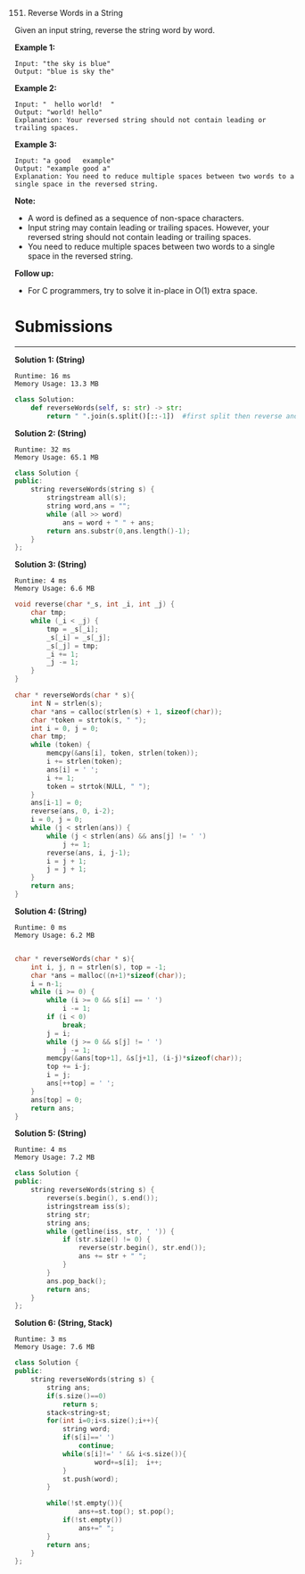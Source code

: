 151. Reverse Words in a String

Given an input string, reverse the string word by word.

 

**Example 1:**
```
Input: "the sky is blue"
Output: "blue is sky the"
```

**Example 2:**
```
Input: "  hello world!  "
Output: "world! hello"
Explanation: Your reversed string should not contain leading or trailing spaces.
```

**Example 3:**
```
Input: "a good   example"
Output: "example good a"
Explanation: You need to reduce multiple spaces between two words to a single space in the reversed string.
```

**Note:**

* A word is defined as a sequence of non-space characters.
* Input string may contain leading or trailing spaces. However, your reversed string should not contain leading or trailing spaces.
* You need to reduce multiple spaces between two words to a single space in the reversed string.
 

**Follow up:**

* For C programmers, try to solve it in-place in O(1) extra space.

# Submissions
---
**Solution 1: (String)**
```
Runtime: 16 ms
Memory Usage: 13.3 MB
```
```python
class Solution:
    def reverseWords(self, s: str) -> str:
        return " ".join(s.split()[::-1])  #first split then reverse and then join to form new string
```

**Solution 2: (String)**
```
Runtime: 32 ms
Memory Usage: 65.1 MB
```
```c++
class Solution {
public:
    string reverseWords(string s) {
        stringstream all(s); 
        string word,ans = "";
        while (all >> word)
            ans = word + " " + ans;
        return ans.substr(0,ans.length()-1);
    }
};
```

**Solution 3: (String)**
```
Runtime: 4 ms
Memory Usage: 6.6 MB
```
```c
void reverse(char *_s, int _i, int _j) {
    char tmp;
    while (_i < _j) {
        tmp = _s[_i];
        _s[_i] = _s[_j];
        _s[_j] = tmp;
        _i += 1;
        _j -= 1;
    }
}

char * reverseWords(char * s){
    int N = strlen(s);
    char *ans = calloc(strlen(s) + 1, sizeof(char));
    char *token = strtok(s, " ");
    int i = 0, j = 0;
    char tmp;
    while (token) {
        memcpy(&ans[i], token, strlen(token));
        i += strlen(token);
        ans[i] = ' ';
        i += 1;
        token = strtok(NULL, " ");
    }
    ans[i-1] = 0;
    reverse(ans, 0, i-2);
    i = 0, j = 0;
    while (j < strlen(ans)) {
        while (j < strlen(ans) && ans[j] != ' ')
            j += 1;
        reverse(ans, i, j-1);
        i = j + 1;
        j = j + 1;
    }
    return ans;
}
```

**Solution 4: (String)**
```
Runtime: 0 ms
Memory Usage: 6.2 MB
```
```c

char * reverseWords(char * s){
    int i, j, n = strlen(s), top = -1;
    char *ans = malloc((n+1)*sizeof(char));
    i = n-1;
    while (i >= 0) {
        while (i >= 0 && s[i] == ' ')
            i -= 1;
        if (i < 0)
            break;
        j = i;
        while (j >= 0 && s[j] != ' ')
            j -= 1;
        memcpy(&ans[top+1], &s[j+1], (i-j)*sizeof(char));
        top += i-j;
        i = j;
        ans[++top] = ' ';
    }
    ans[top] = 0;
    return ans;
}
```

**Solution 5: (String)**
```
Runtime: 4 ms
Memory Usage: 7.2 MB
```
```c++
class Solution {
public:
    string reverseWords(string s) {
        reverse(s.begin(), s.end());
        istringstream iss(s);
        string str;
        string ans;
        while (getline(iss, str, ' ')) {
            if (str.size() != 0) {
                reverse(str.begin(), str.end());
                ans += str + " ";
            }
        }
        ans.pop_back();
        return ans;
    }
};
```

**Solution 6: (String, Stack)**
```
Runtime: 3 ms
Memory Usage: 7.6 MB
```
```c++
class Solution {
public:
    string reverseWords(string s) {
        string ans;
		if(s.size()==0)
			return s;
		stack<string>st;
		for(int i=0;i<s.size();i++){
			string word;
			if(s[i]==' ')
				continue;
			while(s[i]!=' ' && i<s.size()){
					word+=s[i];  i++;
			}
            st.push(word);
		}

		while(!st.empty()){
				ans+=st.top(); st.pop();
			if(!st.empty())
				ans+=" ";
		}
		return ans;
    }
};
```
